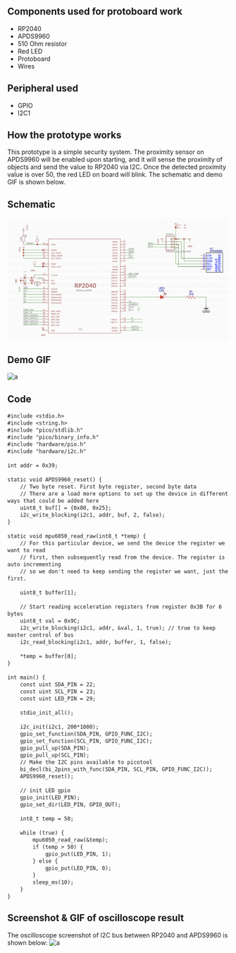 ## Components used for protoboard work

- RP2040
- APDS9960
- 510 Ohm resistor
- Red LED
- Protoboard
- Wires

## Peripheral used

- GPIO
- I2C1

## How the prototype works

This prototype is a simple security system. The proximity sensor on APDS9960 will be enabled upon starting, and it will sense the proximity of objects and send the value to RP2040 via I2C. Once the detected proximity value is over 50, the red LED on board will blink. The schematic and demo GIF is shown below.

## Schematic

![a](https://github.com/ZhijingY/ESE519_Lab2B/blob/main/lab2B_prototype_Schematic.png)

## Demo GIF

![a](https://github.com/ZhijingY/ESE519_Lab2B/blob/main/ezgif.com-gif-maker.gif)

## Code

    #include <stdio.h>
    #include <string.h>
    #include "pico/stdlib.h"
    #include "pico/binary_info.h"
    #include "hardware/pio.h"
    #include "hardware/i2c.h"

    int addr = 0x39;

    static void APDS9960_reset() {
        // Two byte reset. First byte register, second byte data
        // There are a load more options to set up the device in different ways that could be added here
        uint8_t buf[] = {0x80, 0x25};
        i2c_write_blocking(i2c1, addr, buf, 2, false);
    }

    static void mpu6050_read_raw(int8_t *temp) {
        // For this particular device, we send the device the register we want to read
        // first, then subsequently read from the device. The register is auto incrementing
        // so we don't need to keep sending the register we want, just the first.

        uint8_t buffer[1];

        // Start reading acceleration registers from register 0x3B for 6 bytes
        uint8_t val = 0x9C;
        i2c_write_blocking(i2c1, addr, &val, 1, true); // true to keep master control of bus
        i2c_read_blocking(i2c1, addr, buffer, 1, false);

        *temp = buffer[0];
    }

    int main() {
        const uint SDA_PIN = 22;
        const uint SCL_PIN = 23;
        const uint LED_PIN = 29;

        stdio_init_all();

        i2c_init(i2c1, 200*1000);
        gpio_set_function(SDA_PIN, GPIO_FUNC_I2C);
        gpio_set_function(SCL_PIN, GPIO_FUNC_I2C);
        gpio_pull_up(SDA_PIN);
        gpio_pull_up(SCL_PIN);
        // Make the I2C pins available to picotool
        bi_decl(bi_2pins_with_func(SDA_PIN, SCL_PIN, GPIO_FUNC_I2C));
        APDS9960_reset();

        // init LED gpio
        gpio_init(LED_PIN);
        gpio_set_dir(LED_PIN, GPIO_OUT);

        int8_t temp = 50;

        while (true) {     
            mpu6050_read_raw(&temp);
            if (temp > 50) {
                gpio_put(LED_PIN, 1);
            } else {
                gpio_put(LED_PIN, 0);
            }
            sleep_ms(10);
        }
    }

## Screenshot & GIF of oscilloscope result

The oscilloscope screenshot of I2C bus between RP2040 and APDS9960 is shown below:
![a](https://github.com/ZhijingY/ese5190-2022-lab2b-esp/blob/main/lab/05_i2c_traffic/IMG_1855.HEIC)

